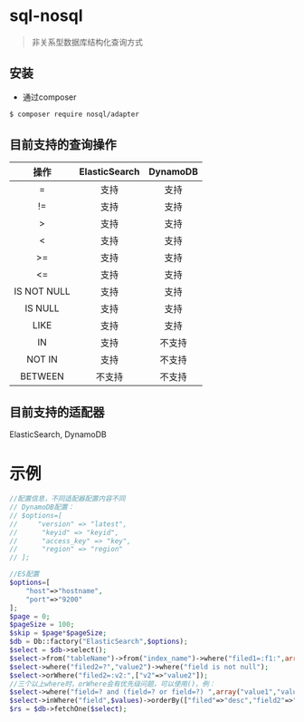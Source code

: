 # sql-nosql

>非关系型数据库结构化查询方式

## 安装
* 通过composer

```bash
$ composer require nosql/adapter
```
## 目前支持的查询操作
| 操作 | ElasticSearch | DynamoDB |
|:---:|:-------------:|:----------:|
| = | 支持 | 支持 |
| != | 支持 | 支持 |
| > | 支持 | 支持 |
| < | 支持 | 支持 |
| >= | 支持 | 支持 |
| <= | 支持 | 支持 |
| IS NOT NULL | 支持 | 支持 |
| IS NULL | 支持 | 支持 |
| LIKE | 支持 | 支持 |
| IN | 支持 | 不支持 |
| NOT IN | 支持 | 不支持 |
| BETWEEN | 不支持 | 不支持 |

## 目前支持的适配器
ElasticSearch, DynamoDB

# 示例
```php
//配置信息，不同适配器配置内容不同
// DynamoDB配置：
// $options=[
//     "version" => "latest",
//      "keyid" => "keyid",
//      "access_key" => "key",
//      "region" => "region"
// ];

//ES配置
$options=[
    "host"=>"hostname",
    "port"=>"9200"
];
$page = 0;
$pageSize = 100;
$skip = $page*$pageSize;
$db = Db::factory("ElasticSearch",$options);
$select = $db->select();
$select->from("tableName")->from("index_name")->where("filed1=:f1:",array("f1"=>"value1"));
$select->where("filed2=?","value2")->where("field is not null");
$select->orWhere("filed2=:v2:",["v2"=>"value2"]);
//三个以上where时，orWhere会有优先级问题，可以使用()，例：
$select->where("field=? and (field=? or field=?) ",array("value1","value2","value3"));
$select->inWhere("field",$values)->orderBy(["filed"=>"desc","field2"=>"asc"]])->limit($page,$skip);
$rs = $db->fetchOne($select);
```
